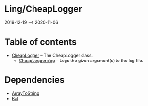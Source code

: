 Ling/CheapLogger
================
2019-12-19 --> 2020-11-06




Table of contents
===========

- [CheapLogger](https://github.com/lingtalfi/CheapLogger/blob/master/doc/api/Ling/CheapLogger/CheapLogger.md) &ndash; The CheapLogger class.
    - [CheapLogger::log](https://github.com/lingtalfi/CheapLogger/blob/master/doc/api/Ling/CheapLogger/CheapLogger/log.md) &ndash; Logs the given argument(s) to the log file.


Dependencies
============
- [ArrayToString](https://github.com/lingtalfi/ArrayToString)
- [Bat](https://github.com/lingtalfi/Bat)


